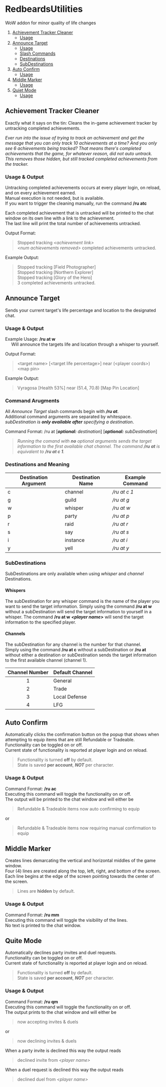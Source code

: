 # RedbeardsUtilities
WoW addon for minor quality of life changes
1. [Achievement Tracker Cleaner](#atc)
	- [Usage](#atc-usage)
1. [Announce Target](#at)
	- [Usage](#at-usage)
	- [Slash Commands](#at-arguments)
	- [Destinations](#at-destinations)
	- [SubDestinations](#at-subdestinations)
1. [Auto Confirm](#ac)
	- [Usage](#ac-usage)
1. [Middle Marker](#mm)
	- [Usage](#mm-usage)
1. [Quiet Mode](#qm)
	- [Usage](#qm-usage)

<h2 id='atc'>Achievement Tracker Cleaner</h2>

Exactly what it says on the tin: Cleans the in-game achievement tracker by untracking completed achievements.  

*Ever run into the issue of trying to track an achievement and get the message that you can only track 10 achievements at a time?
And you only see 6 achievements being tracked?
That means there's completed achievements that the game, for whatever reason, did not auto untrack.  
This removes those hidden, but still tracked completed achievements from the tracker.*

<h3 id='atc-usage'>Usage & Output</h3>

Untracking completed achievements occurs at every player login, on reload, and on every achievement earned.  
Manual execution is not needed, but is available.  
If you want to trigger the cleaning manually, run the command **\/ru atc**  

Each completed achievement that is untracked will be printed to the chat window on its own line with a link to the achievement.  
The last line will print the total number of achievements untracked.  

Output Format:  
> Stopped tracking *\<achievement link\>*  
> *\<num achievements removed\>* completed achievements untracked.

Example Output:
> Stopped tracking \[Field Photographer\]  
> Stopped tracking \[Northern Explorer\]  
> Stopped tracking \[Glory of the Hero\]  
> 3 completed achievements untracked.

<h2 id='at'>Announce Target</h2>

Sends your current target's life percentage and location to the designated chat.

<h3 id='at-usage'>Usage & Output</h3>

Example Usage: **\/ru at w**  
&nbsp;&nbsp;&nbsp;&nbsp;&nbsp;Will announce the targets life and location through a whisper to yourself.  

Output Format:  
> \<target name\> \[\<target life percentage\>\] near \(\<player coords\>\) \<map pin\>  

Example Output:  
> Vyragosa \[Health 53%\] near \(51\.4, 70\.8\) \[Map Pin Location\]

<h3 id='at-arguments'>Command Arugments</h3>

All *Announce Target* slash commands begin with ***\/ru at***.  
Additional command arguments are separated by whitespace.  
  *subDestination is ****only available after**** specifying a destination*.

Command Format: \/ru at \[***optional:*** *destination*\] \[***optional:*** *subDestination*\]
> *Running the comand with* ***no*** *optional arguments sends the target information to the first available chat channel.*
> *The command* ***\/ru at*** *is equivalent to **\/ru at c 1**.*

<h3 id='at-destinations'>Destinations and Meaning</h3>

Destination Argument | Destination Name | Example Command
---|---|---
c | channel | *\/ru at c 1*
g | guild    | *\/ru at g*
w | whisper  | *\/ru at w*
p | party    | *\/ru at p*
r | raid     | *\/ru at r*
s | say      | *\/ru at s*
i | instance | *\/ru at i*
y | yell     | *\/ru at y*

<h3 id='at-subdestinations'>SubDestinations</h3>

SubDestinations are only available when using *whisper* and *channel* Destinations.

#### Whispers
The subDestination for any whisper command is the name of the player you want to send the target information.
Simply using the command **\/ru at w** without a subDestination will send the target information to yourself in a whisper.
The command **\/ru at w** ***\<player name\>*** will send the target information to the specified player.

#### Channels
The subDestination for any channel is the number for that channel.  
Simply using the command **\/ru at c** without a subDestination or **\/ru at** without either a destination or subDestination sends the target information to the first available channel \(channel 1\).
  
Channel Number | Default Channel
:---: | ---
1 | General
2 | Trade
3 | Local Defense
4 | LFG

<h2 id='ac'>Auto Confirm</h2>

Automatically clicks the confirmation button on the popup that shows when attempting to equip items that are still Refundable or Tradeable.  
Functionality can be toggled on or off.  
Current state of functionality is reported at player login and on reload.
> Functionality is turned **off** by default.  
> State is saved **per account**, ***NOT*** per character.

<h3 id='ac-usage'>Usage & Output</h3>

Command Format: **\/ru ac**  
Executing this command will toggle the functionality on or off.  
The output will be printed to the chat window and will either be  
> Refundable & Tradeable items now auto confirming to equip

or  
> Refundable & Tradeable items now requiring manual confirmation to equip

<h2 id='mm'>Middle Marker</h2>

Creates lines demarcating the vertical and horizontal middles of the game window.  
Four \(4\) lines are created along the top, left, right, and bottom of the screen.  
Each line begins at the edge of the screen pointing towards the center of the screen.
> Lines are **hidden** by default.

<h3 id='mm-usage'>Usage & Output</h3>

Command Format: **\/ru mm**  
Executing this command will toggle the visibility of the lines.  
No text is printed to the chat window.  

<h2 id='qm'>Quite Mode</h2>

Automatically declines party invites and duel requests.  
Functionality can be toggled on or off.  
Current state of functionality is reported at player login and on reload.  
> Functionality is turned **off** by default.  
> State is saved **per account**, ***NOT*** per character.

<h3 id='qm-usage'>Usage & Output</h3>

Command Format: **\/ru qm**  
Executing this command will toggle the functionality on or off.  
The output prints to the chat window and will either be
> now accepting invites & duels

or  
> now declining invites & duels

When a party invite is declined this way the output reads
> declined invite from *\<player name\>*

When a duel request is declined this way the output reads
> declined duel from *\<player name\>*